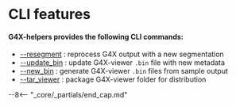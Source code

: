 <br>

# CLI features

<!-- begin section -->
#### G4X-helpers provides the following CLI commands:

- [--resegment](./resegment.md) : reprocess G4X output with a new segmentation 
- [--update_bin](./update_bin.md) : update G4X-viewer `.bin` file with new metadata
- [--new_bin](./new_bin.md) : generate G4X-viewer `.bin` files from sample output
- [--tar_viewer](./tar_viewer.md) : package G4X-viewer folder for distribution
  
--8<-- "_core/_partials/end_cap.md"
